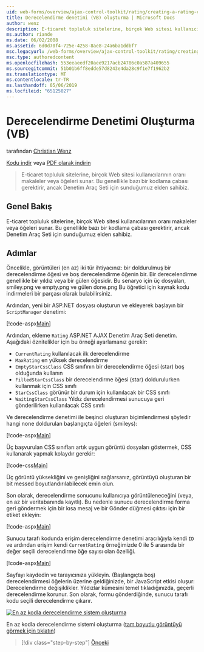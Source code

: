 ```yaml
---
uid: web-forms/overview/ajax-control-toolkit/rating/creating-a-rating-control-vb
title: Derecelendirme denetimi (VB) oluşturma | Microsoft Docs
author: wenz
description: E-ticaret topluluk sitelerine, birçok Web sitesi kullanıcılarının oranı makaleler veya öğeleri sunar. Bu genellikle bazı bir kodlama çabası gerektirir, ancak sahibiz...
ms.author: riande
ms.date: 06/02/2008
ms.assetid: 6d0d70f4-725e-4258-8ae8-24a6ba1ddbf7
msc.legacyurl: /web-forms/overview/ajax-control-toolkit/rating/creating-a-rating-control-vb
msc.type: authoredcontent
ms.openlocfilehash: 553eeaeedf20aee9217acb24786c0a587a409655
ms.sourcegitcommit: 51b01b6ff8edde57d8243e4da28c9f1e7f1962b2
ms.translationtype: MT
ms.contentlocale: tr-TR
ms.lasthandoff: 05/06/2019
ms.locfileid: "65125027"
---
```

# <a name="creating-a-rating-control-vb"></a>Derecelendirme Denetimi Oluşturma (VB)

tarafından [Christian Wenz](https://github.com/wenz)

[Kodu indir](http://download.microsoft.com/download/9/3/f/93f8daea-bebd-4821-833b-95205389c7d0/rating0.vb.zip) veya [PDF olarak indirin](http://download.microsoft.com/download/2/d/c/2dc10e34-6983-41d4-9c08-f78f5387d32b/rating0VB.pdf)

> E-ticaret topluluk sitelerine, birçok Web sitesi kullanıcılarının oranı makaleler veya öğeleri sunar. Bu genellikle bazı bir kodlama çabası gerektirir, ancak Denetim Araç Seti için sunduğumuz elden sahibiz.

## <a name="overview"></a>Genel Bakış

E-ticaret topluluk sitelerine, birçok Web sitesi kullanıcılarının oranı makaleler veya öğeleri sunar. Bu genellikle bazı bir kodlama çabası gerektirir, ancak Denetim Araç Seti için sunduğumuz elden sahibiz.

## <a name="steps"></a>Adımlar

Öncelikle, görüntüleri (en az) iki tür ihtiyacınız: bir doldurulmuş bir derecelendirme öğesi ve boş derecelendirme öğenin bir. Bir derecelendirme genellikle bir yıldız veya bir gülen öğesidir. Bu senaryo için üç dosyaları, smiley.png ve empty.png ve gülen done.png Bu öğretici için kaynak kodu indirmeleri bir parçası olarak bulabilirsiniz.

Ardından, yeni bir ASP.NET dosyası oluşturun ve ekleyerek başlayın bir `ScriptManager` denetimi:

[!code-aspx[Main](creating-a-rating-control-vb/samples/sample1.aspx)]

Ardından, ekleme `Rating` ASP.NET AJAX Denetim Araç Seti denetim. Aşağıdaki öznitelikler için bu örneği ayarlamanız gerekir:

- `CurrentRating` kullanılacak ilk derecelendirme
- `MaxRating` en yüksek derecelendirme
- `EmptyStarCssClass` CSS sınıfının bir derecelendirme öğesi (star) boş olduğunda kullanın
- `FilledStarCssClass` bir derecelendirme öğesi (star) doldurulurken kullanmak için CSS sınıfı
- `StarCssClass` görünür bir durum için kullanılacak bir CSS sınıfı
- `WaitingStarCssClass` Yıldız derecelendirmesi sunucuya geri gönderilirken kullanılacak CSS sınıfı

Ve derecelendirme denetimi ile beşinci oluşturan biçimlendirmesi şöyledir hangi none doldurulan başlangıçta öğeleri (smileys):

[!code-aspx[Main](creating-a-rating-control-vb/samples/sample2.aspx)]

Üç başvurulan CSS sınıfları artık uygun görüntü dosyaları göstermek, CSS kullanarak yapmak kolaydır gerekir:

[!code-css[Main](creating-a-rating-control-vb/samples/sample3.css)]

Üç görüntü yüksekliğini ve genişliğini sağlarsanız, görüntüyü oluşturan bir bit messed boyutlandırılabilecek emin olun.

Son olarak, derecelendirme sonucunu kullanıcıya görüntüleneceğini (veya, en az bir veritabanında kayıtlı). Bu nedenle sunucu derecelendirme forma geri göndermek için bir kısa mesaj ve bir Gönder düğmesi çıktısı için bir etiket ekleyin:

[!code-aspx[Main](creating-a-rating-control-vb/samples/sample4.aspx)]

Sunucu tarafı kodunda erişim derecelendirme denetimi aracılığıyla kendi `ID` ve ardından erişim kendi `CurrentRating` örneğimizde 0 ile 5 arasında bir değer seçili derecelendirme öğe sayısı olan özelliği.

[!code-aspx[Main](creating-a-rating-control-vb/samples/sample5.aspx)]

Sayfayı kaydedin ve tarayıcınıza yükleyin. (Başlangıçta boş) derecelendirmesi öğelerin üzerine geldiğinizde, bir JavaScript etkisi oluşur: Derecelendirme değişiklikler. Yıldızlar kümesini temel tıkladığınızda, geçerli derecelendirme korunur. Son olarak, formu gönderdiğinde, sunucu tarafı kodu seçili derecelendirme çıkarır.

[![En az kodla derecelendirme sistem oluşturma](creating-a-rating-control-vb/_static/image2.png)](creating-a-rating-control-vb/_static/image1.png)

En az kodla derecelendirme sistemi oluşturma ([tam boyutlu görüntüyü görmek için tıklatın](creating-a-rating-control-vb/_static/image3.png))

> [!div class="step-by-step"]
> [Önceki](creating-a-rating-control-cs.md)
